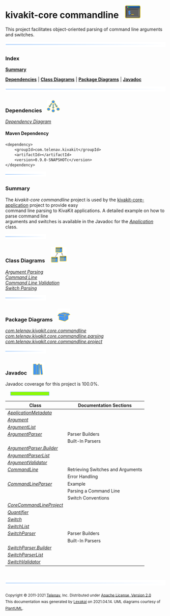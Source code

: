 # kivakit-core commandline &nbsp;&nbsp;![](../../documentation/images/command-line-40.png)

This project facilitates object-oriented parsing of command line arguments and switches.

![](documentation/images/horizontal-line.png)

### Index

[**Summary**](#summary)  

[**Dependencies**](#dependencies) | [**Class Diagrams**](#class-diagrams) | [**Package Diagrams**](#package-diagrams) | [**Javadoc**](#javadoc)

![](documentation/images/horizontal-line.png)

### Dependencies <a name="dependencies"></a> &nbsp;&nbsp; ![](documentation/images/dependencies-40.png)

[*Dependency Diagram*](documentation/diagrams/dependencies.svg)

#### Maven Dependency

    <dependency>
        <groupId>com.telenav.kivakit</groupId>
        <artifactId></artifactId>
        <version>0.9.0-SNAPSHOTc</version>
    </dependency>

![](documentation/images/short-horizontal-line.png)

[//]: # (start-user-text)

### Summary <a name = "summary"></a>

The *kivakit-core commandline* project is used by the [kivakit-core-application](../application/README.md) project to provide easy  
command line parsing to KivaKit applications. A detailed example on how to parse command line  
arguments and switches is available in the Javadoc for the [*Application*](https://telenav.github.io/kivakit/javadoc/kivakit.core.application/com/telenav/kivakit/core/application/Application.html) class.

[//]: # (end-user-text)

![](documentation/images/short-horizontal-line.png)

### Class Diagrams <a name="class-diagrams"></a> &nbsp; &nbsp; ![](documentation/images/diagram-48.png)

[*Argument Parsing*](documentation/diagrams/diagram-argument.svg)  
[*Command Line*](documentation/diagrams/diagram-command-line.svg)  
[*Command Line Validation*](documentation/diagrams/diagram-validation.svg)  
[*Switch Parsing*](documentation/diagrams/diagram-switch.svg)  

![](documentation/images/short-horizontal-line.png)

### Package Diagrams <a name="package-diagrams"></a> &nbsp;&nbsp; ![](documentation/images/box-40.png)

[*com.telenav.kivakit.core.commandline*](documentation/diagrams/com.telenav.kivakit.core.commandline.svg)  
[*com.telenav.kivakit.core.commandline.parsing*](documentation/diagrams/com.telenav.kivakit.core.commandline.parsing.svg)  
[*com.telenav.kivakit.core.commandline.project*](documentation/diagrams/com.telenav.kivakit.core.commandline.project.svg)  

![](documentation/images/short-horizontal-line.png)

### Javadoc <a name="javadoc"></a> &nbsp;&nbsp; ![](documentation/images/books-40.png)

Javadoc coverage for this project is 100.0%.  
  
&nbsp; &nbsp;  ![](documentation/images/meter-100-12.png)



| Class | Documentation Sections |
|---|---|
| [*ApplicationMetadata*](https://telenav.github.io/kivakit-data/javadoc/kivakit.core.commandline/com/telenav/kivakit/core/commandline/ApplicationMetadata.html) |  |  
| [*Argument*](https://telenav.github.io/kivakit-data/javadoc/kivakit.core.commandline/com/telenav/kivakit/core/commandline/Argument.html) |  |  
| [*ArgumentList*](https://telenav.github.io/kivakit-data/javadoc/kivakit.core.commandline/com/telenav/kivakit/core/commandline/ArgumentList.html) |  |  
| [*ArgumentParser*](https://telenav.github.io/kivakit-data/javadoc/kivakit.core.commandline/com/telenav/kivakit/core/commandline/ArgumentParser.html) | Parser Builders |  
| | Built-In Parsers |  
| [*ArgumentParser.Builder*](https://telenav.github.io/kivakit-data/javadoc/kivakit.core.commandline/com/telenav/kivakit/core/commandline/ArgumentParser.Builder.html) |  |  
| [*ArgumentParserList*](https://telenav.github.io/kivakit-data/javadoc/kivakit.core.commandline/com/telenav/kivakit/core/commandline/parsing/ArgumentParserList.html) |  |  
| [*ArgumentValidator*](https://telenav.github.io/kivakit-data/javadoc/kivakit.core.commandline/com/telenav/kivakit/core/commandline/parsing/ArgumentValidator.html) |  |  
| [*CommandLine*](https://telenav.github.io/kivakit-data/javadoc/kivakit.core.commandline/com/telenav/kivakit/core/commandline/CommandLine.html) | Retrieving Switches and Arguments |  
| | Error Handling |  
| [*CommandLineParser*](https://telenav.github.io/kivakit-data/javadoc/kivakit.core.commandline/com/telenav/kivakit/core/commandline/CommandLineParser.html) | Example |  
| | Parsing a Command Line |  
| | Switch Conventions |  
| [*CoreCommandLineProject*](https://telenav.github.io/kivakit-data/javadoc/kivakit.core.commandline/com/telenav/kivakit/core/commandline/project/CoreCommandLineProject.html) |  |  
| [*Quantifier*](https://telenav.github.io/kivakit-data/javadoc/kivakit.core.commandline/com/telenav/kivakit/core/commandline/Quantifier.html) |  |  
| [*Switch*](https://telenav.github.io/kivakit-data/javadoc/kivakit.core.commandline/com/telenav/kivakit/core/commandline/Switch.html) |  |  
| [*SwitchList*](https://telenav.github.io/kivakit-data/javadoc/kivakit.core.commandline/com/telenav/kivakit/core/commandline/parsing/SwitchList.html) |  |  
| [*SwitchParser*](https://telenav.github.io/kivakit-data/javadoc/kivakit.core.commandline/com/telenav/kivakit/core/commandline/SwitchParser.html) | Parser Builders |  
| | Built-In Parsers |  
| [*SwitchParser.Builder*](https://telenav.github.io/kivakit-data/javadoc/kivakit.core.commandline/com/telenav/kivakit/core/commandline/SwitchParser.Builder.html) |  |  
| [*SwitchParserList*](https://telenav.github.io/kivakit-data/javadoc/kivakit.core.commandline/com/telenav/kivakit/core/commandline/parsing/SwitchParserList.html) |  |  
| [*SwitchValidator*](https://telenav.github.io/kivakit-data/javadoc/kivakit.core.commandline/com/telenav/kivakit/core/commandline/parsing/SwitchValidator.html) |  |  

[//]: # (start-user-text)



[//]: # (end-user-text)

<br/>

![](documentation/images/horizontal-line.png)

<sub>Copyright &#169; 2011-2021 [Telenav](http://telenav.com), Inc. Distributed under [Apache License, Version 2.0](LICENSE)</sub>  
<sub>This documentation was generated by [Lexakai](https://github.com/Telenav/lexakai) on 2021.04.14. UML diagrams courtesy
of [PlantUML](http://plantuml.com).</sub>

